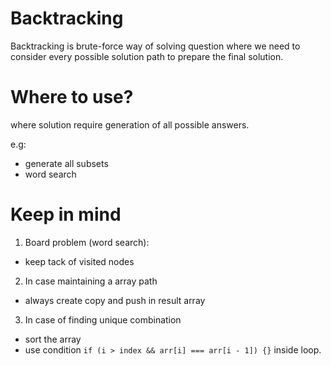 # Backtracking 

Backtracking is brute-force way of solving question where we need to consider every possible solution path
to prepare the final solution.

# Where to use?
where solution require generation of all possible answers.

e.g:
- generate all subsets
- word search

# Keep in mind

1) Board problem (word search):
- keep tack of visited nodes

2) In case maintaining a array path
- always create copy and push in result array

3) In case of finding unique combination
  - sort the array
  - use condition `if (i > index && arr[i] === arr[i - 1]) {}` inside loop. 